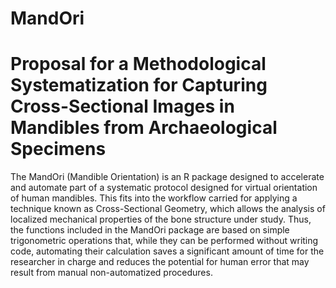 # MandOri
Proposal for a Methodological Systematization for Capturing Cross-Sectional Images in Mandibles from Archaeological Specimens
=======
The MandOri (Mandible Orientation) is an R package designed to accelerate and automate part of a systematic protocol designed for virtual orientation of human mandibles. This fits into the workflow carried for applying a technique known as Cross-Sectional Geometry, which allows the analysis of localized mechanical properties of the bone structure under study. Thus, the functions included in the MandOri package are based on simple trigonometric operations that, while they can be performed without writing code, automating their calculation saves a significant amount of time for the researcher in charge and reduces the potential for human error that may result from manual non-automatized procedures.

